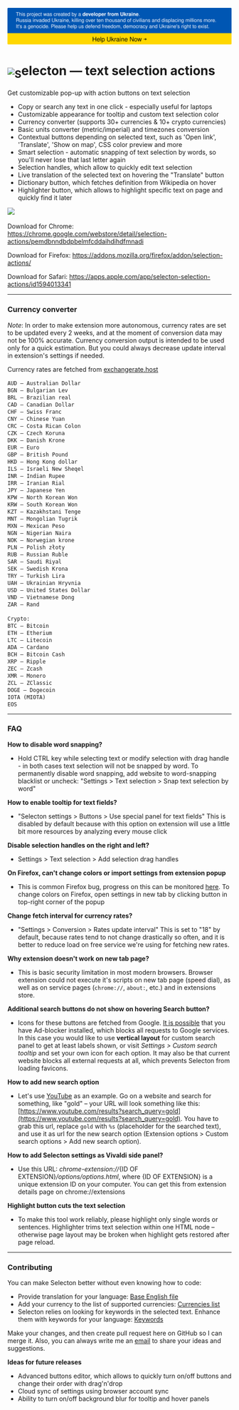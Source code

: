 [![Stand With Ukraine](https://raw.githubusercontent.com/vshymanskyy/StandWithUkraine/main/banner-direct-single.svg)](https://vshymanskyy.github.io/StandWithUkraine)

# <sub><img src="https://github.com/emvaized/selecton-extension/blob/master/icons/logo-48.png" height="48" width="48" alt="S"></sub>electon — text selection actions

Get customizable pop-up with action buttons on text selection
* Copy or search any text in one click - especially useful for laptops
* Customizable appearance for tooltip and custom text selection color
* Currency converter (supports 30+ currencies & 10+ crypto currencies)
* Basic units converter (metric/imperial) and timezones conversion
* Contextual buttons depending on selected text, such as 'Open link', 'Translate', 'Show on map', CSS color preview and more 
* Smart selection - automatic snapping of text selection by words, so you'll never lose that last letter again
* Selection handles, which allow to quickly edit text selection
* Live translation of the selected text on hovering the "Translate" button
* Dictionary button, which fetches definition from Wikipedia on hover
* Highlighter button, which allows to highlight specific text on page and quickly find it later

<img src="https://github.com/emvaized/selecton-extension/blob/master/screenshots/1.png">


Download for Chrome:
https://chrome.google.com/webstore/detail/selection-actions/pemdbnndbdpbelmfcddaihdihdfmnadi

Download for Firefox:
https://addons.mozilla.org/firefox/addon/selection-actions/

Download for Safari:
https://apps.apple.com/app/selecton-selection-actions/id1594013341

____

### Currency converter
*Note*:
In order to make extension more autonomous, currency rates are set to be updated every 2 weeks, and at the moment of conversion data may not be 100% accurate. Currency conversion output is intended to be used only for a quick estimation. 
But you could always decrease update interval in extension's settings if needed.

Currency rates are fetched from [exchangerate.host](https://exchangerate.host/#/)

```
AUD — Australian Dollar
BGN — Bulgarian Lev
BRL — Brazilian real
CAD — Canadian Dollar
CHF — Swiss Franc
CNY — Chinese Yuan
CRC — Costa Rican Colon 
CZK — Czech Koruna
DKK — Danish Krone 
EUR — Euro
GBP — British Pound 
HKD — Hong Kong dollar
ILS — Israeli New Sheqel
INR — Indian Rupee
IRR — Iranian Rial
JPY — Japanese Yen
KPW — North Korean Won
KRW — South Korean Won
KZT — Kazakhstani Tenge
MNT — Mongolian Tugrik 
MXN — Mexican Peso
NGN — Nigerian Naira
NOK — Norwegian krone
PLN — Polish złoty
RUB — Russian Ruble
SAR — Saudi Riyal
SEK — Swedish Krona
TRY — Turkish Lira 
UAH — Ukrainian Hryvnia
USD — United States Dollar
VND — Vietnamese Dong
ZAR — Rand

Crypto:
BTC — Bitcoin
ETH — Etherium
LTC — Litecoin
ADA — Cardano
BCH — Bitcoin Cash
XRP — Ripple
ZEC — Zcash
XMR — Monero
ZCL — ZClassic
DOGE — Dogecoin
IOTA (MIOTA)
EOS
```
____

### FAQ

**How to disable word snapping?**

* Hold CTRL key while selecting text or modify selection with drag handle - in both cases text selection will not be snapped by word.
To permanently disable word snapping, add website to word-snapping blacklist or uncheck:
"Settings > Text selection > Snap text selection by word"

**How to enable tooltip for text fields?**

* "Selecton settings > Buttons > Use special panel for text fields"
This is disabled by default because with this option on extension will use a little bit more resources by analyzing every mouse click

**Disable selection handles on the right and left?**

* Settings > Text selection > Add selection drag handles

**On Firefox, can't change colors or import settings from extension popup**

* This is common Firefox bug, progress on this can be monitored [here](https://bugzilla.mozilla.org/show_bug.cgi?id=1378527).
To change colors on Firefox, open settings in new tab by clicking button in top-right corner of the popup

**Change fetch interval for currency rates?**

* "Settings > Conversion > Rates update interval"
This is set to "18" by default, because rates tend to not change drastically so often, and it is better to reduce load on free service we're using for fetching new rates.

**Why extension doesn't work on new tab page?**
* This is basic security limitation in most modern browsers. Browser extension could not execute it's scripts on new tab page (speed dial), as well as on service pages (`chrome://`, `about:`, etc.) and in extensions store.

**Additional search buttons do not show on hovering Search button?**

* Icons for these buttons are fetched from Google. [It is possible](https://github.com/emvaized/selecton-extension/issues/5#issuecomment-830542219) that you have Ad-blocker installed, which blocks all requests to Google services. In this case you would like to use **vertical layout** for custom search panel to get at least labels shown, or visit *Settings > Custom search tooltip* and set your own icon for each option. It may also be that current website blocks all external requests at all, which prevents Selecton from loading favicons.

**How to add new search option**
* Let's use [YouTube](https://youtube.com) as an example. Go on a website and search for something, like "gold" – your URL will look something like this: [https://www.youtube.com/results?search_query=gold](https://www.youtube.com/results?search_query=gold). You have to grab this url, replace `gold` with `%s` (placeholder for the searched text), and use it as url for the new search option (Extension options > Custom search options > Add new search option).

**How to add Selecton settings as Vivaldi side panel?**

* Use this URL: *chrome-extension://*{ID OF EXTENSION}*/options/options.html*, where {ID OF EXTENSION} is a unique extension ID on your computer. You can get this from extension details page on chrome://extensions

**Highlight button cuts the text selection**

* To make this tool work reliably, please highlight only single words or sentences. Highlighter trims text selection within one HTML node – otherwise page layout may be broken when highlight gets restored after page reload.

----

### Contributing
You can make Selecton better without even knowing how to code:
- Provide translation for your language: [Base English file](https://github.com/emvaized/selecton-extension/blob/master/_locales/en/messages.json)
- Add your currency to the list of supported currencies: [Currencies list](https://github.com/emvaized/selecton-extension/blob/master/src/data/currencies.js)
- Selecton relies on looking for keywords in the selected text. Enhance them with keywords for your language: [Keywords](https://github.com/emvaized/selecton-extension/blob/master/src/data/keywords.js)

Make your changes, and then create pull request here on GitHub so I can merge it.
Also, you can always write me an [email](mailto:maximtsyba@gmail.com) to share your ideas and suggestions.

**Ideas for future releases**

- Advanced buttons editor, which allows to quickly turn on/off buttons and change their order with drag'n'drop
- Cloud sync of settings using browser account sync
- Ability to turn on/off background blur for tooltip and hover panels
